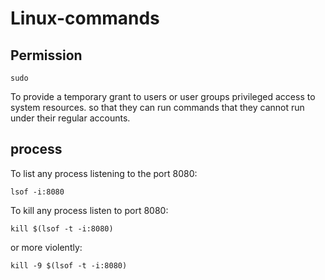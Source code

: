 # Linux-commands

## Permission
``` sudo ```

To provide a temporary grant to users or user groups privileged access to system resources.
so that they can run commands that they cannot run under their regular accounts.

## process
To list any process listening to the port 8080:

``` lsof -i:8080 ```

To kill any process listen to port 8080:

``` kill $(lsof -t -i:8080) ```

or more violently:

``` kill -9 $(lsof -t -i:8080) ```

